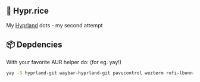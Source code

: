 ## 🍚 Hypr.rice

My [Hyprland](https://wiki.hyprland.org) dots - my second attempt

## 📦 Depdencies

With your favorite AUR helper do: (for eg. yay!)

```bash
yay -S hyprland-git waybar-hyprland-git pavucontrol wezterm rofi-lbonn-wayland-git
```
